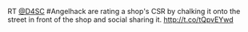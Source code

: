RT <a href="http://twitter.com/D4SC">@D4SC</a> #Angelhack are rating a shop's CSR by chalking it onto the street in front of the shop and social sharing it. <a href="http://t.co/tQpvEYwd">http://t.co/tQpvEYwd</a>